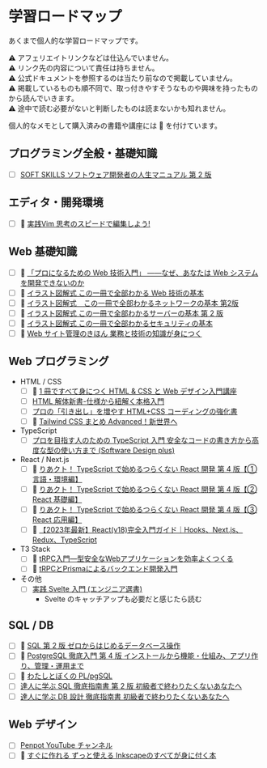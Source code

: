 # 学習ロードマップ

あくまで個人的な学習ロードマップです。<br />

⚠︎ アフェリエイトリンクなどは仕込んでいません。<br />
⚠︎ リンク先の内容について責任は持ちません。<br />
⚠︎ 公式ドキュメントを参照するのは当たり前なので掲載していません。<br />
⚠︎ 掲載しているものも順不同で、取っ付きやすそうなものや興味を持ったものから読んでいきます。<br />
⚠︎ 途中で読む必要がないと判断したものは読まないかも知れません。<br />

個人的なメモとして購入済みの書籍や講座には 📗 を付けています。

## プログラミング全般・基礎知識

- [ ] [SOFT SKILLS ソフトウェア開発者の人生マニュアル 第 2 版](https://www.amazon.co.jp/SOFT-SKILLS-%E3%82%BD%E3%83%95%E3%83%88%E3%82%A6%E3%82%A7%E3%82%A2%E9%96%8B%E7%99%BA%E8%80%85%E3%81%AE%E4%BA%BA%E7%94%9F%E3%83%9E%E3%83%8B%E3%83%A5%E3%82%A2%E3%83%AB-%E7%AC%AC2%E7%89%88-%E3%82%B8%E3%83%A7%E3%83%B3%E3%83%BB%E3%82%BD%E3%83%B3%E3%83%A1%E3%82%BA/dp/4296000500/ref=tmm_hrd_swatch_0?_encoding=UTF8&qid=1684333796&sr=8-8)

## エディタ・開発環境

- [ ] 📗 [実践Vim 思考のスピードで編集しよう!](https://www.amazon.co.jp/%E5%AE%9F%E8%B7%B5Vim-%E6%80%9D%E8%80%83%E3%81%AE%E3%82%B9%E3%83%94%E3%83%BC%E3%83%89%E3%81%A7%E7%B7%A8%E9%9B%86%E3%81%97%E3%82%88%E3%81%86-Drew-Neil/dp/4048916599)

## Web 基礎知識

- [ ] 📗 [「プロになるための Web 技術入門」 ――なぜ、あなたは Web システムを開発できないのか](https://gihyo.jp/dp/ebook/2021/978-4-297-12596-7)
- [ ] 📗 [イラスト図解式 この一冊で全部わかる Web 技術の基本](https://www.amazon.co.jp/dp/B06XNMMC9S/?coliid=I1K87444CWFH1Y&colid=A2W21XC69JS1&psc=0&ref_=list_c_wl_lv_ov_lig_dp_it)
- [ ] 📗 [イラスト図解式　この一冊で全部わかるネットワークの基本 第2版](https://www.amazon.co.jp/gp/product/4815617678/ref=ppx_yo_dt_b_asin_title_o01_s00?ie=UTF8&psc=1)
- [ ] 📗 [イラスト図解式 この一冊で全部わかるサーバーの基本 第 2 版](https://www.amazon.co.jp/dp/B09V73QG1B/?coliid=I3BQ8TMJV24STM&colid=A2W21XC69JS1&psc=0&ref_=list_c_wl_lv_ov_lig_dp_it)
- [ ] 📗 [イラスト図解式 この一冊で全部わかるセキュリティの基本](https://www.amazon.co.jp/dp/B0756SS7N3/?coliid=I1KB3H83JGLXOM&colid=A2W21XC69JS1&psc=0&ref_=list_c_wl_lv_ov_lig_dp_it)
- [ ] 📗 [Web サイト管理のきほん 業務と技術の知識が身につく](https://www.amazon.co.jp/dp/4297129221/?coliid=I3IB44I211RUA3&colid=A2W21XC69JS1&psc=1&ref_=list_c_wl_lv_ov_lig_dp_it)

## Web プログラミング

- HTML / CSS
  - [ ] 📗 [1 冊ですべて身につく HTML & CSS と Web デザイン入門講座](https://www.amazon.co.jp/%E3%80%90Amazon-co-jp-%E9%99%90%E5%AE%9A%E3%80%911%E5%86%8A%E3%81%A7%E3%81%99%E3%81%B9%E3%81%A6%E8%BA%AB%E3%81%AB%E3%81%A4%E3%81%8FHTML-CSS%E3%81%A8Web%E3%83%87%E3%82%B6%E3%82%A4%E3%83%B3%E5%85%A5%E9%96%80%E8%AC%9B%E5%BA%A7-DL%E7%89%B9%E5%85%B8-Flexbox/dp/4797398892/ref=sr_1_5?__mk_ja_JP=%E3%82%AB%E3%82%BF%E3%82%AB%E3%83%8A&crid=DD6JDA3K7J2I&keywords=html+css&qid=1684162905&sprefix=html+cs%2Caps%2C252&sr=8-5)
  - [ ] [HTML 解体新書-仕様から紐解く本格入門](https://wgn-obs.shop-pro.jp/?pid=167400957)
  - [ ] [プロの「引き出し」を増やす HTML+CSS コーディングの強化書](https://amzn.asia/d/14SB2Nm)
  - [ ] 📗 [Tailwind CSS まとめ Advanced！新世界へ](https://booth.pm/ja/items/3039023)

- TypeScript
  - [ ] [プロを目指す人のための TypeScript 入門 安全なコードの書き方から高度な型の使い方まで (Software Design plus) ](https://direct.gihyo.jp/view/item/000000002672)

- React / Next.js
  - [ ] 📗 [りあクト！ TypeScript で始めるつらくない React 開発 第 4 版【① 言語・環境編】](https://booth.pm/ja/items/2368045?_ga=2.19830011.295833508.1684250117-1973564341.1684250117)
  - [ ] 📗 [りあクト！ TypeScript で始めるつらくない React 開発 第 4 版【② React 基礎編】](https://oukayuka.booth.pm/items/2368019)
  - [ ] 📗 [りあクト！ TypeScript で始めるつらくない React 開発 第 4 版【③ React 応用編】](https://booth.pm/ja/items/2367992?_ga=2.12081015.295833508.1684250117-1973564341.1684250117)
  - [ ] 📗 [【2023年最新】React(v18)完全入門ガイド｜Hooks、Next.js、Redux、TypeScript](https://www.udemy.com/course/react-complete-guide/)

- T3 Stack
  - [ ] 📗 [tRPC入門―型安全なWebアプリケーションを効率よくつくる](https://techbookfest.org/product/1Rsbs8XcjtyHxjguptBEzU?productVariantID=nzF4TL2ZSzgC45g7gnf3S5)
  - [ ] 📗 [tRPCとPrismaによるバックエンド開発入門](https://techbookfest.org/product/9xk8G0ZQxAmp4esHg4Tatc?productVariantID=9xUezidZ39UPBEuRKUSQRs)

- その他
  - [ ] [実践 Svelte 入門 (エンジニア選書) ](https://www.amazon.co.jp/dp/4297134950/?coliid=I1FNA4XV48VZOM&colid=31MB3TDIL6DCM&psc=1&ref_=list_c_wl_gv_ov_lig_pi_dp)
    - Svelte のキャッチアップも必要だと感じたら読む

## SQL / DB

- [ ] 📗 [SQL 第 2 版 ゼロからはじめるデータベース操作](https://www.seshop.com/product/detail/20276?utm_source=sebook&utm_medium=organic)
- [ ] 📗 [PostgreSQL 徹底入門 第 4 版 インストールから機能・仕組み、アプリ作り、管理・運用まで](https://www.amazon.co.jp/PostgreSQL%E5%BE%B9%E5%BA%95%E5%85%A5%E9%96%80-%E7%AC%AC4%E7%89%88-%E3%82%A4%E3%83%B3%E3%82%B9%E3%83%88%E3%83%BC%E3%83%AB%E3%81%8B%E3%82%89%E6%A9%9F%E8%83%BD%E3%83%BB%E4%BB%95%E7%B5%84%E3%81%BF%E3%80%81%E3%82%A2%E3%83%97%E3%83%AA%E4%BD%9C%E3%82%8A%E3%80%81%E7%AE%A1%E7%90%86%E3%83%BB%E9%81%8B%E7%94%A8%E3%81%BE%E3%81%A7-%E8%BF%91%E8%97%A4-%E9%9B%84%E5%A4%AA/dp/4798160431)
- [ ] 📗 [わたしとぼくの PL/pgSQL](https://www.amazon.co.jp/%E3%82%8F%E3%81%9F%E3%81%97%E3%81%A8%E3%81%BC%E3%81%8F%E3%81%AEPL-pgSQL-%E6%8A%80%E8%A1%93%E3%81%AE%E6%B3%89%E3%82%B7%E3%83%AA%E3%83%BC%E3%82%BA%EF%BC%88NextPublishing%EF%BC%89-%E7%9B%AE%E9%BB%92-%E8%81%96/dp/484439827X)
- [ ] [達人に学ぶ SQL 徹底指南書 第 2 版 初級者で終わりたくないあなたへ](https://www.amazon.co.jp/%E9%81%94%E4%BA%BA%E3%81%AB%E5%AD%A6%E3%81%B6SQL%E5%BE%B9%E5%BA%95%E6%8C%87%E5%8D%97%E6%9B%B8-%E7%AC%AC2%E7%89%88-%E5%88%9D%E7%B4%9A%E8%80%85%E3%81%A7%E7%B5%82%E3%82%8F%E3%82%8A%E3%81%9F%E3%81%8F%E3%81%AA%E3%81%84%E3%81%82%E3%81%AA%E3%81%9F%E3%81%B8-CodeZine-BOOKS/dp/4798157821)
- [ ] [達人に学ぶ DB 設計 徹底指南書 初級者で終わりたくないあなたへ](https://www.amazon.co.jp/%E9%81%94%E4%BA%BA%E3%81%AB%E5%AD%A6%E3%81%B6DB%E8%A8%AD%E8%A8%88-%E5%BE%B9%E5%BA%95%E6%8C%87%E5%8D%97%E6%9B%B8-%E5%88%9D%E7%B4%9A%E8%80%85%E3%81%A7%E7%B5%82%E3%82%8F%E3%82%8A%E3%81%9F%E3%81%8F%E3%81%AA%E3%81%84%E3%81%82%E3%81%AA%E3%81%9F%E3%81%B8-%E3%83%9F%E3%83%83%E3%82%AF/dp/4798124702/ref=pd_lpo_sccl_1/358-4619609-3547532?pd_rd_w=Y8ylb&content-id=amzn1.sym.d769922e-188a-40cc-a180-3315f856e8d6&pf_rd_p=d769922e-188a-40cc-a180-3315f856e8d6&pf_rd_r=GJWG12DQG4BDTKT20REX&pd_rd_wg=fCMLy&pd_rd_r=97e63b69-6e13-4ad8-b450-bf72ca3766e9&pd_rd_i=4798124702&psc=1)

## Web デザイン

- [ ] [Penpot YouTube チャンネル](https://www.youtube.com/channel/UCAqS8G72uv9P5HG1IfgnQ9g)
- [ ] 📗 [すぐに作れる ずっと使える Inkscapeのすべてが身に付く本](https://www.amazon.co.jp/%E3%81%99%E3%81%90%E3%81%AB%E4%BD%9C%E3%82%8C%E3%82%8B-%E3%81%9A%E3%81%A3%E3%81%A8%E4%BD%BF%E3%81%88%E3%82%8B-Inkscape%E3%81%AE%E3%81%99%E3%81%B9%E3%81%A6%E3%81%8C%E8%BA%AB%E3%81%AB%E4%BB%98%E3%81%8F%E6%9C%AC-%E9%A3%AF%E5%A1%9A-%E5%B0%86%E5%BC%98/dp/4297105853)
